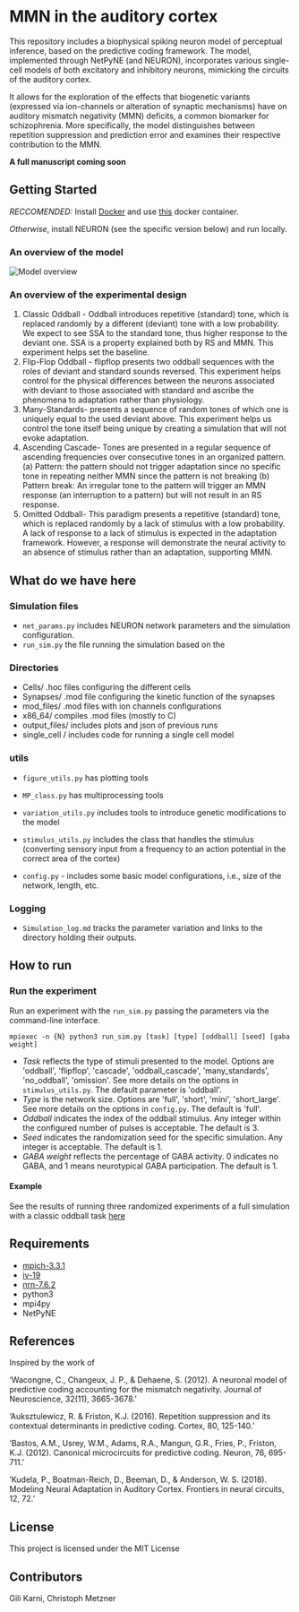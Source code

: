 # MMN in the auditory cortex


This repository includes a biophysical spiking neuron model of perceptual inference, based on the predictive coding framework. The model, implemented through NetPyNE (and NEURON), incorporates various single-cell models of both excitatory and inhibitory neurons, mimicking the circuits of the auditory cortex.

It allows for the exploration of the effects that biogenetic variants (expressed via ion-channels or alteration of synaptic mechanisms) have on auditory mismatch negativity (MMN) deficits, a common biomarker for schizophrenia. More specifically, the model distinguishes between repetition suppression and prediction error and examines their respective contribution to the MMN.

**A full manuscript coming soon**

## Getting Started

*RECCOMENDED:*
Install [Docker](https://docs.docker.com/install/) and use [this](https://github.com/karnigili/Computational-Neuroscience/tree/master/docker/docker_python) docker container.

*Otherwise*, install NEURON (see the specific version below) and run locally.



### An overview of the model

![Model overview](https://github.com/karnigili/Biophysical-Crotical-Model-MMN/blob/master/model_scheme.png)


### An overview of the experimental design

1. Classic Oddball - Oddball introduces repetitive (standard) tone, which is replaced randomly by a different (deviant) tone with a low probability. We expect to see SSA to the standard tone, thus higher response to the deviant one. SSA is a property explained both by RS and MMN. This experiment helps set the baseline.
2. Flip-Flop Oddball - flipflop presents two oddball sequences with the roles of deviant and standard sounds reversed. This experiment helps control for the physical differences between the neurons associated with deviant to those associated with standard and ascribe the phenomena to adaptation rather than physiology.  
3. Many-Standards- presents a sequence of random tones of which one is uniquely equal to the used deviant above. This experiment helps us control the tone itself being unique by creating a simulation that will not evoke adaptation.  
4. Ascending Cascade- Tones are presented in a regular sequence of ascending frequencies over consecutive tones in an organized pattern.
  (a) Pattern: the pattern should not trigger adaptation since no specific tone in repeating neither MMN since the pattern is not breaking
  (b) Pattern break: An irregular tone to the pattern will trigger an MMN response (an interruption to a pattern) but will not result in an RS response.
5. Omitted Oddball- This paradigm presents a repetitive (standard) tone, which is replaced randomly by a lack of stimulus with a low probability. A lack of response to a lack of stimulus is expected in the adaptation framework. However, a response will demonstrate the neural activity to an absence of stimulus rather than an adaptation, supporting MMN.


## What do we have here

### Simulation files

* `net_params.py` includes NEURON network parameters and the simulation configuration.
* `run_sim.py` the file running the simulation based on the


### Directories
* Cells/ .hoc files configuring the different cells
* Synapses/ .mod file configuring the kinetic function of the synapses
* mod_files/  .mod files with ion channels configurations
* x86_64/ compiles .mod files (mostly to C)
* output_files/ includes plots and json of previous runs
* single_cell / includes code for running a single cell model


### utils

* `figure_utils.py` has plotting tools
* `MP_class.py` has multiprocessing tools
* `variation_utils.py` includes tools to introduce genetic modifications to the model
* `stimulus_utils.py` includes the class that handles the stimulus (converting sensory input from a frequency to an action potential in the correct area of the cortex)

* `config.py` - includes some basic model configurations, i.e., size of the network, length, etc.

### Logging
* `Simulation_log.md` tracks the parameter variation and links to the directory holding their outputs.

## How to run

### Run the experiment
Run an experiment with the `run_sim.py` passing the parameters via the command-line interface.

`mpiexec -n {N} python3 run_sim.py [task] [type] [oddball] [seed] [gaba weight]`

- *Task* reflects the type of stimuli presented to the model. Options are 'oddball', 'flipflop', 'cascade', 'oddball_cascade', 'many_standards', 'no_oddball', 'omission'. See more details on the options in `stimulus_utils.py`. The default parameter is 'oddball'.
- *Type* is the network size. Options are 'full', 'short', 'mini', 'short_large'. See more details on the options in `config.py`. The default is 'full'.
- *Oddball* indicates the index of the oddball stimulus. Any integer within the configured number of pulses is acceptable. The default is 3.
- *Seed* indicates the randomization seed for the specific simulation. Any integer is acceptable. The default is 1.
- *GABA weight* reflects the percentage of GABA activity. 0 indicates no GABA, and 1 means neurotypical GABA participation. The default is 1.

#### Example

See the results of running three randomized experiments of a full simulation with a classic oddball task [here](https://github.com/karnigili/Biophysical-Crotical-Model-MMN/tree/master/output_files_sample/classic_oddball)


## Requirements
- [mpich-3.3.1](http://www.mpich.org/static/downloads/3.3.1/mpich-3.3.1.tar.gz)
- [iv-19](https://neuron.yale.edu/ftp/neuron/versions/v7.6/iv-19.tar.gz)
- [nrn-7.6.2](https://neuron.yale.edu/ftp/neuron/versions/v7.6/7.6.2/nrn-7.6.2.tar.gz)
- python3
- mpi4py
- NetPyNE


## References

Inspired by the work of

‘Wacongne, C., Changeux, J. P., & Dehaene, S. (2012). A neuronal model of predictive coding accounting for the mismatch negativity. Journal of Neuroscience, 32(11), 3665-3678.’

‘Auksztulewicz, R. & Friston, K.J. (2016). Repetition suppression and its contextual determinants in predictive coding. Cortex, 80, 125-140.’

‘Bastos, A.M., Usrey, W.M., Adams, R.A., Mangun, G.R., Fries, P., Friston, K.J. (2012). Canonical microcircuits for predictive coding. Neuron, 76, 695-711.’

’Kudela, P., Boatman-Reich, D., Beeman, D., & Anderson, W. S. (2018). Modeling Neural Adaptation in Auditory Cortex. Frontiers in neural circuits, 12, 72.’


## License
This project is licensed under the MIT License


## Contributors
Gili Karni, Christoph Metzner
